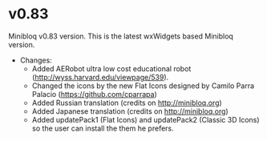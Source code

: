 v0.83
=====

Minibloq v0.83 version. This is the latest wxWidgets based Minibloq version.

- Changes:
    - Added AERobot ultra low cost educational robot (http://wyss.harvard.edu/viewpage/539).
	- Changed the icons by the new Flat Icons designed by Camilo Parra Palacio (https://github.com/cparrapa)
    - Added Russian translation (credits on http://minibloq.org)
    - Added Japanese translation (credits on http://minibloq.org)
	- Added updatePack1 (Flat Icons) and updatePack2 (Classic 3D Icons) so the user can install the them he prefers.
